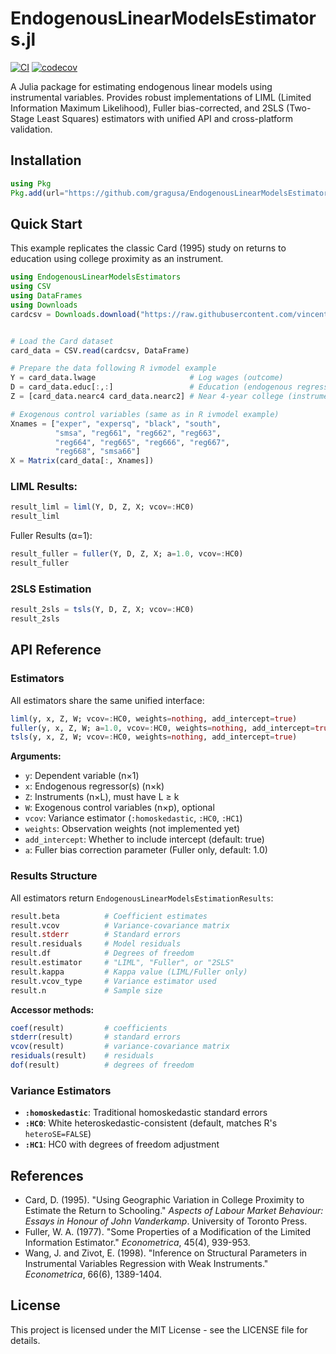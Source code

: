 # EndogenousLinearModelsEstimators.jl

[![CI](https://github.com/gragusa/EndogenousLinearModelsEstimators.jl/actions/workflows/ci.yml/badge.svg)](https://github.com/gragusa/EndogenousLinearModelsEstimators.jl/actions/workflows/ci.yml)
[![codecov](https://codecov.io/gh/gragusa/EndogenousLinearModelsEstimators.jl/branch/main/graph/badge.svg)](https://codecov.io/gh/gragusa/EndogenousLinearModelsEstimators.jl)

A Julia package for estimating endogenous linear models using instrumental variables. Provides robust implementations of LIML (Limited Information Maximum Likelihood), Fuller bias-corrected, and 2SLS (Two-Stage Least Squares) estimators with unified API and cross-platform validation.

## Installation

```julia
using Pkg
Pkg.add(url="https://github.com/gragusa/EndogenousLinearModelsEstimators.jl")
```

## Quick Start

This example replicates the classic Card (1995) study on returns to education using college proximity as an instrument.

```julia
using EndogenousLinearModelsEstimators
using CSV
using DataFrames
using Downloads
cardcsv = Downloads.download("https://raw.githubusercontent.com/vincentarelbundock/Rdatasets/refs/heads/master/csv/wooldridge/card.csv")


# Load the Card dataset
card_data = CSV.read(cardcsv, DataFrame)

# Prepare the data following R ivmodel example
Y = card_data.lwage                     # Log wages (outcome)
D = card_data.educ[:,:]                 # Education (endogenous regressor)
Z = [card_data.nearc4 card_data.nearc2] # Near 4-year college (instrument)

# Exogenous control variables (same as in R ivmodel example)
Xnames = ["exper", "expersq", "black", "south",
          "smsa", "reg661", "reg662", "reg663",
          "reg664", "reg665", "reg666", "reg667",
          "reg668", "smsa66"]
X = Matrix(card_data[:, Xnames])
```

### LIML Results:

```julia
result_liml = liml(Y, D, Z, X; vcov=:HC0)
result_liml
```

Fuller Results (α=1):

```julia
result_fuller = fuller(Y, D, Z, X; a=1.0, vcov=:HC0)
result_fuller
```

### 2SLS Estimation

```julia
result_2sls = tsls(Y, D, Z, X; vcov=:HC0)
result_2sls
```

## API Reference

### Estimators

All estimators share the same unified interface:

```julia
liml(y, x, Z, W; vcov=:HC0, weights=nothing, add_intercept=true)
fuller(y, x, Z, W; a=1.0, vcov=:HC0, weights=nothing, add_intercept=true)
tsls(y, x, Z, W; vcov=:HC0, weights=nothing, add_intercept=true)
```

**Arguments:**

- `y`: Dependent variable (n×1)
- `x`: Endogenous regressor(s) (n×k)
- `Z`: Instruments (n×L), must have L ≥ k
- `W`: Exogenous control variables (n×p), optional
- `vcov`: Variance estimator (`:homoskedastic`, `:HC0`, `:HC1`)
- `weights`: Observation weights (not implemented yet)
- `add_intercept`: Whether to include intercept (default: true)
- `a`: Fuller bias correction parameter (Fuller only, default: 1.0)

### Results Structure

All estimators return `EndogenousLinearModelsEstimationResults`:

```julia
result.beta          # Coefficient estimates
result.vcov          # Variance-covariance matrix
result.stderr        # Standard errors
result.residuals     # Model residuals
result.df            # Degrees of freedom
result.estimator     # "LIML", "Fuller", or "2SLS"
result.kappa         # Kappa value (LIML/Fuller only)
result.vcov_type     # Variance estimator used
result.n             # Sample size
```

**Accessor methods:**

```julia
coef(result)         # coefficients
stderr(result)       # standard errors
vcov(result)         # variance-covariance matrix
residuals(result)    # residuals
dof(result)          # degrees of freedom
```

### Variance Estimators

- **`:homoskedastic`**: Traditional homoskedastic standard errors
- **`:HC0`**: White heteroskedastic-consistent (default, matches R's `heteroSE=FALSE`)
- **`:HC1`**: HC0 with degrees of freedom adjustment

## References

- Card, D. (1995). "Using Geographic Variation in College Proximity to Estimate the Return to Schooling." _Aspects of Labour Market Behaviour: Essays in Honour of John Vanderkamp_. University of Toronto Press.
- Fuller, W. A. (1977). "Some Properties of a Modification of the Limited Information Estimator." _Econometrica_, 45(4), 939-953.
- Wang, J. and Zivot, E. (1998). "Inference on Structural Parameters in Instrumental Variables Regression with Weak Instruments." _Econometrica_, 66(6), 1389-1404.

## License

This project is licensed under the MIT License - see the LICENSE file for details.
